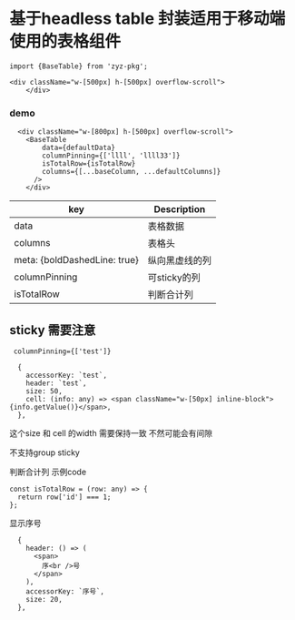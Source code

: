 # 基于headless table 封装适用于移动端使用的表格组件

```
import {BaseTable} from 'zyz-pkg';
```

```
<div className="w-[500px] h-[500px] overflow-scroll">
    </div>
```

### demo

```
  <div className="w-[800px] h-[500px] overflow-scroll">
    <BaseTable
        data={defaultData}
        columnPinning={['llll', 'llll33']}
        isTotalRow={isTotalRow}
        columns={[...baseColumn, ...defaultColumns]}
      />
    </div>
```

| key                          | Description    |
| ---------------------------- | -------------- |
| data                         | 表格数据       |
| columns                      | 表格头         |
| meta: {boldDashedLine: true} | 纵向黑虚线的列 |
| columnPinning                | 可sticky的列   |
| isTotalRow                   | 判断合计列     |

## sticky 需要注意

```
 columnPinning={['test']}
```

```
  {
    accessorKey: `test`,
    header: `test`,
    size: 50,
    cell: (info: any) => <span className="w-[50px] inline-block">{info.getValue()}</span>,
  },
```

这个size 和 cell 的width 需要保持一致 不然可能会有间隙

不支持group sticky

判断合计列 示例code

```
const isTotalRow = (row: any) => {
  return row['id'] === 1;
};
```

显示序号

```
  {
    header: () => (
      <span>
        序<br />号
      </span>
    ),
    accessorKey: `序号`,
    size: 20,
  },
```
